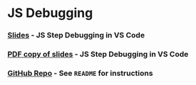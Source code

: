 # JS Debugging

### [Slides](https://where.matsinet.codes/presentations/step-debugging-js/#/) - JS Step Debugging in VS Code

### [PDF copy of slides](Week4-ArrayMethods/4.4-Debugging&Review/JSstepDebugging_in_VScode.pdf) - JS Step Debugging in VS Code

### [GitHub Repo](https://github.com/matsinet/step-debugger-walk-through) - See `README` for instructions
